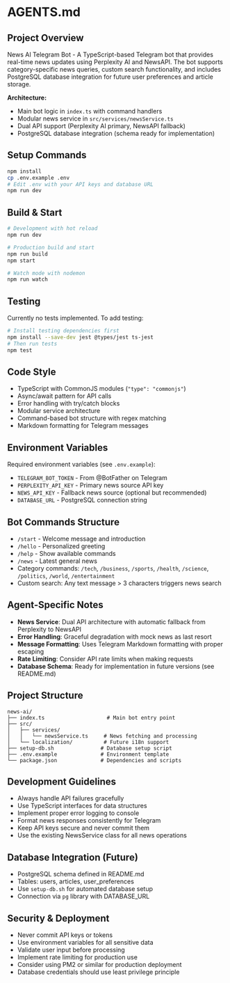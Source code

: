 # AGENTS.md

## Project Overview
News AI Telegram Bot - A TypeScript-based Telegram bot that provides real-time news updates using Perplexity AI and NewsAPI. The bot supports category-specific news queries, custom search functionality, and includes PostgreSQL database integration for future user preferences and article storage.

**Architecture:**
- Main bot logic in `index.ts` with command handlers
- Modular news service in `src/services/newsService.ts`
- Dual API support (Perplexity AI primary, NewsAPI fallback)
- PostgreSQL database integration (schema ready for implementation)

## Setup Commands
```bash
npm install
cp .env.example .env
# Edit .env with your API keys and database URL
npm run dev
```

## Build & Start
```bash
# Development with hot reload
npm run dev

# Production build and start
npm run build
npm start

# Watch mode with nodemon
npm run watch
```

## Testing
Currently no tests implemented. To add testing:
```bash
# Install testing dependencies first
npm install --save-dev jest @types/jest ts-jest
# Then run tests
npm test
```

## Code Style
- TypeScript with CommonJS modules (`"type": "commonjs"`)
- Async/await pattern for API calls
- Error handling with try/catch blocks
- Modular service architecture
- Command-based bot structure with regex matching
- Markdown formatting for Telegram messages

## Environment Variables
Required environment variables (see `.env.example`):
- `TELEGRAM_BOT_TOKEN` - From @BotFather on Telegram
- `PERPLEXITY_API_KEY` - Primary news source API key
- `NEWS_API_KEY` - Fallback news source (optional but recommended)
- `DATABASE_URL` - PostgreSQL connection string

## Bot Commands Structure
- `/start` - Welcome message and introduction
- `/hello` - Personalized greeting
- `/help` - Show available commands
- `/news` - Latest general news
- Category commands: `/tech`, `/business`, `/sports`, `/health`, `/science`, `/politics`, `/world`, `/entertainment`
- Custom search: Any text message > 3 characters triggers news search

## Agent-Specific Notes
- **News Service**: Dual API architecture with automatic fallback from Perplexity to NewsAPI
- **Error Handling**: Graceful degradation with mock news as last resort
- **Message Formatting**: Uses Telegram Markdown formatting with proper escaping
- **Rate Limiting**: Consider API rate limits when making requests
- **Database Schema**: Ready for implementation in future versions (see README.md)

## Project Structure
```
news-ai/
├── index.ts                    # Main bot entry point
├── src/
│   ├── services/
│   │   └── newsService.ts     # News fetching and processing
│   └── localization/          # Future i18n support
├── setup-db.sh               # Database setup script
├── .env.example              # Environment template
└── package.json              # Dependencies and scripts
```

## Development Guidelines
- Always handle API failures gracefully
- Use TypeScript interfaces for data structures
- Implement proper error logging to console
- Format news responses consistently for Telegram
- Keep API keys secure and never commit them
- Use the existing NewsService class for all news operations

## Database Integration (Future)
- PostgreSQL schema defined in README.md
- Tables: users, articles, user_preferences
- Use `setup-db.sh` for automated database setup
- Connection via `pg` library with DATABASE_URL

## Security & Deployment
- Never commit API keys or tokens
- Use environment variables for all sensitive data
- Validate user input before processing
- Implement rate limiting for production use
- Consider using PM2 or similar for production deployment
- Database credentials should use least privilege principle
